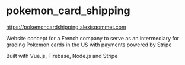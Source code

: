 # pokemon_card_shipping

https://pokemoncardshipping.alexisgommet.com

Website concept for a French company to serve as an intermediary for grading Pokemon cards in the US with payments powered by Stripe

Built with Vue.js, Firebase, Node.js and Stripe
